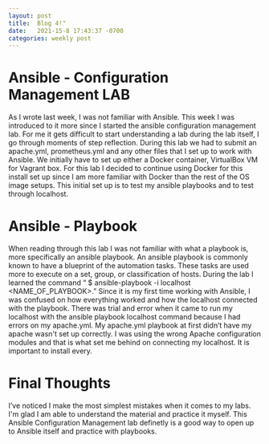 ```yaml
---
layout: post
title:  Blog 4!"
date:   2021-15-8 17:43:37 -0700
categories: weekly post
---
```


# Ansible - Configuration Management LAB

As I wrote last week, I was not familiar with Ansible. This week I was introduced to it more since I started the ansible configuration management lab. For me it gets difficult to start understanding a lab during the lab itself, I go through moments of step reflection. During this lab we had to submit an apache.yml, prometheus.yml and any other files that I set up to work with Ansible. We initially have to set up either a Docker container, VirtualBox VM for Vagrant box. For this lab I decided to continue using Docker for this install set up since I am more familiar with Docker than the rest of the OS image setups. This initial set up is to test my ansible playbooks and to test through localhost. 


# Ansible - Playbook

When reading through this lab I was not familiar with what a playbook is, more specifically an ansible playbook. An ansible playbook is commonly known to have a blueprint of the automation tasks. These tasks  are used more to execute on a set, group, or classification of hosts. During the lab I learned the command “ $ ansible-playbook -i localhost <NAME_OF_PLAYBOOK>.” Since it is my first time working with Ansible, I was confused on how everything worked and how the localhost connected with the playbook. There was trial and error when it came to run my localhost with the ansible playbook localhost command because I had errors on my apache.yml. My apache.yml playbook at first didn’t have my apache wasn't set up correctly. I was using the wrong Apache configuration modules and that is what set me behind on connecting my localhost. It is important to install every.

# Final Thoughts

I’ve noticed I make the most simplest mistakes when it comes to my labs. I'm glad I am able to understand the material and practice it myself. This Ansible Configuration Management lab definetly is a good way to open up to Ansible itself and practice with playbooks. 